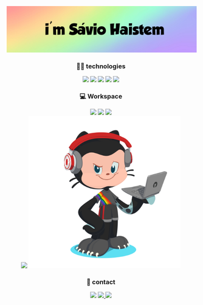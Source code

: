<p align="center"> <img src="savioname.png" /> <p>
<p>
<div align="center">
   <h3> 👨‍💻 technologies </h3>
<img src="https://img.shields.io/badge/JavaScript-F7DF1E?style=for-the-badge&logo=javascript&logoColor=black" />
<img src="https://img.shields.io/badge/HTML5-E34F26?style=for-the-badge&logo=html5&logoColor=white" />
<img src="https://img.shields.io/badge/CSS3-1572B6?style=for-the-badge&logo=css3&logoColor=white"/>
<img src="https://img.shields.io/badge/React_Native-5C2D91?style=for-the-badge&logo=react&logoColor=61DAFB" />
<img src="https://img.shields.io/badge/gimp-FF3366?style=for-the-badge&logo=gimp&logoColor=white" />


  
  <h3> 💻 Workspace </h3>
 <img src="https://img.shields.io/badge/Windows-10-blue" />
 <img src="https://img.shields.io/badge/Linux-Ubuntu-yellow" />
 <img src="https://img.shields.io/badge/Editor-Visual%20Studio%20Code-blue"
 
</div>
<div>
<a href="#"> <img src="https://github-readme-stats.vercel.app/api?username=saviohaistem&show_icons=true&count_private=true&theme=dark" width="500"></a>
<img width="400px" heigth="400px" src="my-octocat-1622811861618.png">
</div>
</p>

<div align="center">
   <h3>📲 contact </h3>
  
<img src="https://img.shields.io/badge/Discord-7289DA?style=for-the-badge&logo=discord&logoColor=white" />
  
<a href="https://wa.me/+5584999918236/?text=Olá%20Sávio"> 
  <img src="https://img.shields.io/badge/WhatsApp-25D366?style=for-the-badge&logo=whatsapp&logoColor=white" href=" https://wa.me/+5584999918236/?text=Olá%20Sávio"/>
</a>
  
  
<a href="mailto:savio.dantas.5858@gmail.com?subject=Olá Sávio"> 
  <img src="https://img.shields.io/badge/Gmail-D14836?style=for-the-badge&logo=gmail&logoColor=white" />
</div>
